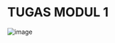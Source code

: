 ﻿# TUGAS MODUL 1
![image](https://github.com/user-attachments/assets/4c49ac38-1155-4c41-986b-d1aacd7fb923)
